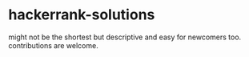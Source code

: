 # hackerrank-solutions
might not be the shortest but descriptive and easy for newcomers too.
contributions are welcome.

